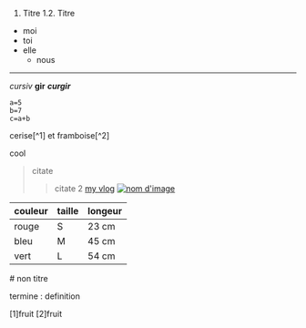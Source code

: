 1. Titre
    1.2. Titre

* moi
* toi
* elle
  * nous
---
_cursiv_
__gir__
___curgir___
```
a=5
b=7
c=a+b
```
cerise[^1] et framboise[^2]

   cool   
>citate
>> citate 2
[my vlog](www.yotube.com)
[![nom d'image](https://img1.wallspic.com/crops/9/9/4/5/75499/75499-coeur-coeur_damour-amour-le_jour_de_valentines-6000x5269.jpg)](https://www.google.com)

couleur | taille | longeur
:-------|:--------|:------
rouge |  S | 23 cm
bleu |M|45 cm
vert|L|54 cm

\# non titre

termine
: definition










[1]fruit
[2]fruit